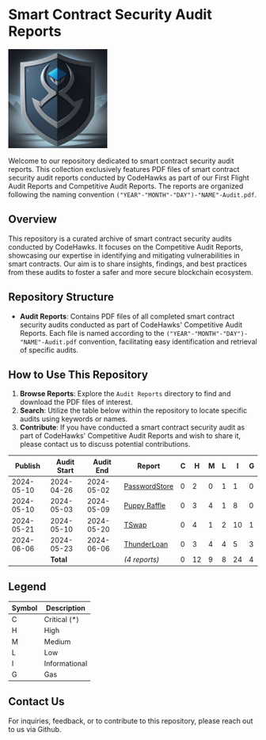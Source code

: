 # Smart Contract Security Audit Reports

<img src="./Riiz0_Logo.png" alt="Riiz0" width="200" >
    
    
Welcome to our repository dedicated to smart contract security audit reports. This collection exclusively features PDF files of smart contract security audit reports conducted by CodeHawks as part of our First Flight Audit Reports and Competitive Audit Reports. The reports are organized following the naming convention `("YEAR"-"MONTH"-"DAY")-"NAME"-Audit.pdf`.

## Overview

This repository is a curated archive of smart contract security audits conducted by CodeHawks. It focuses on the Competitive Audit Reports, showcasing our expertise in identifying and mitigating vulnerabilities in smart contracts. Our aim is to share insights, findings, and best practices from these audits to foster a safer and more secure blockchain ecosystem.

## Repository Structure

- **Audit Reports**: Contains PDF files of all completed smart contract security audits conducted as part of CodeHawks' Competitive Audit Reports. Each file is named according to the `("YEAR"-"MONTH"-"DAY")-"NAME"-Audit.pdf` convention, facilitating easy identification and retrieval of specific audits.

## How to Use This Repository

1. **Browse Reports**: Explore the `Audit Reports` directory to find and download the PDF files of interest.
2. **Search**: Utilize the table below within the repository to locate specific audits using keywords or names.
3. **Contribute**: If you have conducted a smart contract security audit as part of CodeHawks' Competitive Audit Reports and wish to share it, please contact us to discuss potential contributions.

| Publish    | Audit Start | Audit End  | Report                                                                               | C   | H   | M   | L   | I   | G   |
| ---------- | ----------- | ---------- | ------------------------------------------------------------------------------------ | --- | --- | --- | --- | --- | --- |
| 2024-05-10 | 2024-04-26  | 2024-05-02 | [PasswordStore](./Audit%20Reports/2024-05-02-passwordstore-audit.pdf)                | 0   | 2   | 0   | 1   | 1   | 0   |
| 2024-05-10 | 2024-05-03  | 2024-05-09 | [Puppy Raffle](./Audit%20Reports/2024-05-09-puppy-raffle-audit.pdf)                  | 0   | 3   | 4   | 1   | 8   | 0   |
| 2024-05-21 | 2024-05-10  | 2024-05-20 | [TSwap](./Audit%20Reports/2024-05-20-tswap-audit.pdf)                                | 0   | 4   | 1   | 2   | 10  | 1   |
| 2024-06-06 | 2024-05-23  | 2024-06-06 | [ThunderLoan](./Audit%20Reports/2024-06-06-thunderloan-audit.pdf)                    | 0   | 3   | 4   | 4   | 5   | 3   |
|            | **Total**   |            | _(4 reports)_                                                                        | 0   | 12  | 9   | 8   | 24  | 4   |

## Legend

| Symbol | Description   |
| ------ | ------------- |
| C      | Critical (*)  |
| H      | High          |
| M      | Medium        |
| L      | Low           |
| I      | Informational |
| G      | Gas           |

## Contact Us

For inquiries, feedback, or to contribute to this repository, please reach out to us via Github.
